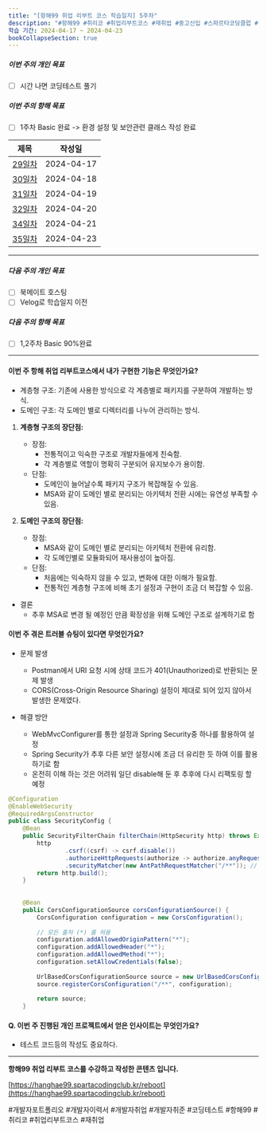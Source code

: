 ```yaml
---
title: "[항해99 취업 리부트 코스 학습일지] 5주차"
description: "#항해99 #취리코 #취업리부트코스 #재취업 #중고신입 #스파르타코딩클럽 #개발자포트폴리오 #개발자이력서 #개발자취업 #개발자취준"
학습 기간: 2024-04-17 ~ 2024-04-23
bookCollapseSection: true
---
```

##### 이번 주의 개인 목표
- [ ] 시간 나면 코딩테스트 풀기

##### 이번 주의 항해 목표
- [ ] 1주차 Basic 완료 -> 환경 설정 및 보안관련 클래스 작성 완료


| 제목                                   | 작성일    |
| -------------------------------------- | --------- |
| [29일차](Hanghae99/5주차/29일차)     | 2024-04-17   |
| [30일차](Hanghae99/5주차/30일차) | 2024-04-18   |
| [31일차](Hanghae99/5주차/31일차)   | 2024-04-19 |
| [32일차](Hanghae99/5주차/32일차)   | 2024-04-20  |
| [34일차](Hanghae99/5주차/34일차)     | 2024-04-21  |
| [35일차](Hanghae99/5주차/35일차) | 2024-04-23  |

---
##### 다음 주의 개인 목표
- [ ] 북메이트 호스팅
- [ ] Velog로 학습일지 이전

##### 다음 주의 항해 목표
- [ ] 1,2주차 Basic 90%완료

---
#### 이번 주 항해 취업 리부트코스에서 내가 구현한 기능은 무엇인가요?
- 계층형 구조: 기존에 사용한 방식으로 각 계층별로 패키지를 구분하여 개발하는 방식.
- 도메인 구조: 각 도메인 별로 디렉터리를 나누어 관리하는 방식.

1. **계층형 구조의 장단점:**
    - 장점:
        - 전통적이고 익숙한 구조로 개발자들에게 친숙함.
        - 각 계층별로 역할이 명확히 구분되어 유지보수가 용이함.
    - 단점:
        - 도메인이 늘어날수록 패키지 구조가 복잡해질 수 있음.
        - MSA와 같이 도메인 별로 분리되는 아키텍처 전환 시에는 유연성 부족할 수 있음.

2. **도메인 구조의 장단점:**
    - 장점:
        - MSA와 같이 도메인 별로 분리되는 아키텍처 전환에 유리함.
        - 각 도메인별로 모듈화되어 재사용성이 높아짐.
    - 단점:
        - 처음에는 익숙하지 않을 수 있고, 변화에 대한 이해가 필요함.
        - 전통적인 계층형 구조에 비해 초기 설정과 구현이 조금 더 복잡할 수 있음.

- 결론
	- 추후 MSA로 변경 될 예정인 만큼 확장성을 위해 도메인 구조로 설계하기로 함


#### 이번 주 겪은 트러블 슈팅이 있다면 무엇인가요?
- 문제 발생
	- Postman에서 URI 요청 시에 상태 코드가 401(Unauthorized)로 반환되는 문제 발생
	- CORS(Cross-Origin Resource Sharing) 설정이 제대로 되어 있지 않아서 발생한 문제였다.

- 해결 방안
	- WebMvcConfigurer를 통한 설정과 Spring Security중 하나를 활용하여 설정
	- Spring Security가 추후 다른 보안 설정시에 조금 더 유리한 듯 하여 이를 활용하기로 함
	- 온전히 이해 하는 것은 어려워 일단 disable해 둔 후 추후에 다시 리팩토링 할 예정
``` java
@Configuration  
@EnableWebSecurity  
@RequiredArgsConstructor  
public class SecurityConfig {  
    @Bean  
    public SecurityFilterChain filterChain(HttpSecurity http) throws Exception {  
        http  
                .csrf((csrf) -> csrf.disable())  
                .authorizeHttpRequests(authorize -> authorize.anyRequest().permitAll()) // 모든 요청에 대해 인증 없이 접근 허용  
                .securityMatcher(new AntPathRequestMatcher("/**")); // 모든 경로에 대한 보안 매처 설정  
        return http.build();  
    }  
  
  
    @Bean  
    public CorsConfigurationSource corsConfigurationSource() {  
        CorsConfiguration configuration = new CorsConfiguration();  
  
        // 모든 출처 (*) 를 허용  
        configuration.addAllowedOriginPattern("*");  
        configuration.addAllowedHeader("*");  
        configuration.addAllowedMethod("*");  
        configuration.setAllowCredentials(false);  
  
        UrlBasedCorsConfigurationSource source = new UrlBasedCorsConfigurationSource();  
        source.registerCorsConfiguration("/**", configuration);  
  
        return source;  
    }  
```

#### Q.  이번 주 진행된 개인 프로젝트에서 얻은 인사이트는 무엇인가요?
- 테스트 코드등의 작성도 중요하다.

---
**항해99 취업 리부트 코스를 수강하고 작성한 콘텐츠 입니다.**

[https://hanghae99.spartacodingclub.kr/reboot](https://hanghae99.spartacodingclub.kr/reboot)

#개발자포트폴리오 #개발자이력서 #개발자취업 #개발자취준 #코딩테스트 #항해99 #취리코 #취업리부트코스 #재취업